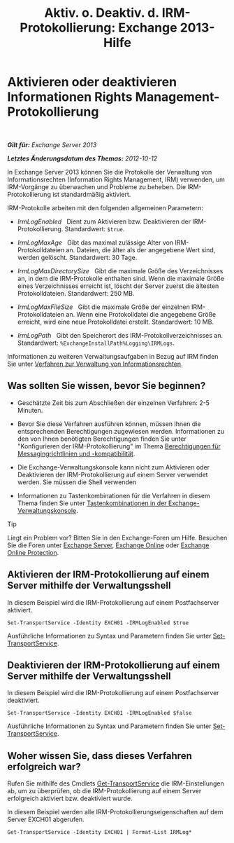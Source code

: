 ﻿---
title: 'Aktiv. o. Deaktiv. d. IRM-Protokollierung: Exchange 2013-Hilfe'
TOCTitle: Aktivieren oder deaktivieren Informationen Rights Management-Protokollierung
ms:assetid: 6933bc65-4d98-4878-9167-0e9eaac68b6b
ms:mtpsurl: https://technet.microsoft.com/de-de/library/Ff686962(v=EXCHG.150)
ms:contentKeyID: 50475864
ms.date: 05/22/2018
mtps_version: v=EXCHG.150
ms.translationtype: MT
---

# Aktivieren oder deaktivieren Informationen Rights Management-Protokollierung

 

_**Gilt für:** Exchange Server 2013_

_**Letztes Änderungsdatum des Themas:** 2012-10-12_

In Exchange Server 2013 können Sie die Protokolle der Verwaltung von Informationsrechten (Information Rights Management, IRM) verwenden, um IRM-Vorgänge zu überwachen und Probleme zu beheben. Die IRM-Protokollierung ist standardmäßig aktiviert.

IRM-Protokolle arbeiten mit den folgenden allgemeinen Parametern:

  - *IrmLogEnabled*   Dient zum Aktivieren bzw. Deaktivieren der IRM-Protokollierung. Standardwert: `$true`.

  - *IrmLogMaxAge*   Gibt das maximal zulässige Alter von IRM-Protokolldateien an. Dateien, die älter als der angegebene Wert sind, werden gelöscht. Standardwert: 30 Tage.

  - *IrmLogMaxDirectorySize*   Gibt die maximale Größe des Verzeichnisses an, in dem die IRM-Protokolle enthalten sind. Wenn die maximale Größe eines Verzeichnisses erreicht ist, löscht der Server zuerst die ältesten Protokolldateien. Standardwert: 250 MB.

  - *IrmLogMaxFileSize*   Gibt die maximale Größe der einzelnen IRM-Protokolldateien an. Wenn eine Protokolldatei die angegebene Größe erreicht, wird eine neue Protokolldatei erstellt. Standardwert: 10 MB.

  - *IrmLogPath*   Gibt den Speicherort des IRM-Protokollverzeichnisses an. Standardwert: `%ExchangeInstallPath%Logging\IRMLogs`.

Informationen zu weiteren Verwaltungsaufgaben in Bezug auf IRM finden Sie unter [Verfahren zur Verwaltung von Informationsrechten](information-rights-management-procedures-exchange-2013-help.md).

## Was sollten Sie wissen, bevor Sie beginnen?

  - Geschätzte Zeit bis zum Abschließen der einzelnen Verfahren: 2-5 Minuten.

  - Bevor Sie diese Verfahren ausführen können, müssen Ihnen die entsprechenden Berechtigungen zugewiesen werden. Informationen zu den von Ihnen benötigten Berechtigungen finden Sie unter "Konfigurieren der IRM-Protokollierung" im Thema [Berechtigungen für Messagingrichtlinien und -kompatibilität](messaging-policy-and-compliance-permissions-exchange-2013-help.md).

  - Die Exchange-Verwaltungskonsole kann nicht zum Aktivieren oder Deaktivieren der IRM-Protokollierung auf einem Server verwendet werden. Sie müssen die Shell verwenden

  - Informationen zu Tastenkombinationen für die Verfahren in diesem Thema finden Sie unter [Tastenkombinationen in der Exchange-Verwaltungskonsole](keyboard-shortcuts-in-the-exchange-admin-center-exchange-online-protection-help.md).


> [!TIP]
> Liegt ein Problem vor? Bitten Sie in den Exchange-Foren um Hilfe. Besuchen Sie die Foren unter <A href="https://go.microsoft.com/fwlink/p/?linkid=60612">Exchange Server</A>, <A href="https://go.microsoft.com/fwlink/p/?linkid=267542">Exchange Online</A> oder <A href="https://go.microsoft.com/fwlink/p/?linkid=285351">Exchange Online Protection</A>.



## Aktivieren der IRM-Protokollierung auf einem Server mithilfe der Verwaltungsshell

In diesem Beispiel wird die IRM-Protokollierung auf einem Postfachserver aktiviert.

    Set-TransportService -Identity EXCH01 -IRMLogEnabled $true

Ausführliche Informationen zu Syntax und Parametern finden Sie unter [Set-TransportService](https://technet.microsoft.com/de-de/library/jj215682\(v=exchg.150\)).

## Deaktivieren der IRM-Protokollierung auf einem Server mithilfe der Verwaltungsshell

In diesem Beispiel wird die IRM-Protokollierung auf einem Postfachserver deaktiviert.

    Set-TransportService -Identity EXCH01 -IRMLogEnabled $false

Ausführliche Informationen zu Syntax und Parametern finden Sie unter [Set-TransportService](https://technet.microsoft.com/de-de/library/jj215682\(v=exchg.150\)).

## Woher wissen Sie, dass dieses Verfahren erfolgreich war?

Rufen Sie mithilfe des Cmdlets [Get-TransportService](https://technet.microsoft.com/de-de/library/jj215746\(v=exchg.150\)) die IRM-Einstellungen ab, um zu überprüfen, ob die IRM-Protokollierung auf einem Server erfolgreich aktiviert bzw. deaktiviert wurde.

In diesem Beispiel werden alle IRM-Protokollierungseigenschaften auf dem Server EXCH01 abgerufen.

    Get-TransportService -Identity EXCH01 | Format-List IRMLog*

